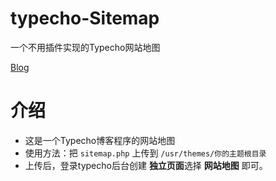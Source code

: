 # typecho-Sitemap
一个不用插件实现的Typecho网站地图

[Blog](https://gxusb.com)

# 介绍
 - 这是一个Typecho博客程序的网站地图
 - 使用方法：把 `sitemap.php` 上传到 `/usr/themes/你的主题根目录` 
 - 上传后，登录typecho后台创建 **独立页面**选择 **网站地图** 即可。
